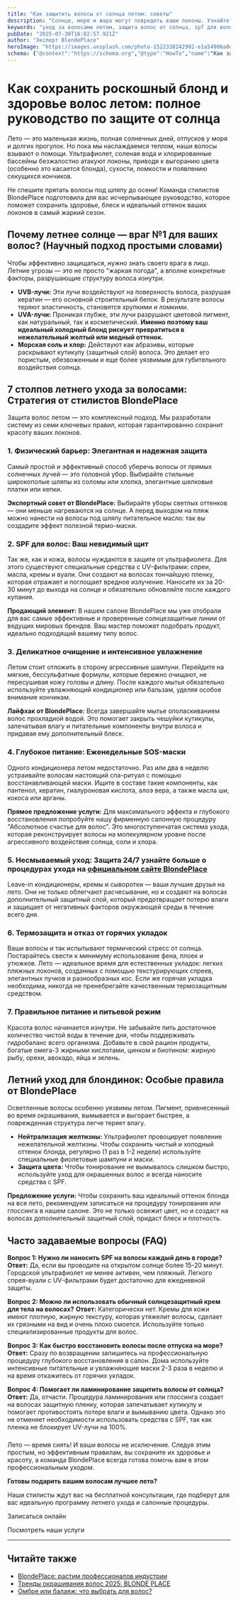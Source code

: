 ```yaml
---
title: "Как защитить волосы от солнца летом: советы"
description: "Солнце, море и жара могут повредить ваши локоны. Узнайте, как сохранить их здоровье и блеск летом с помощью правильного ухода, УФ-фильтров и советов от BlondePlace."
keywords: "уход за волосами летом, защита волос от солнца, spf для волос, увлажнение волос, летний уход, BlondePlace"
pubDate: "2025-07-30T16:02:57.921Z"
author: "Эксперт BlondePlace"
heroImage: "https://images.unsplash.com/photo-1522338242992-e1a54906a8da?q=80&w=2070&auto=format&fit=crop"
schema: {"@context":"https://schema.org","@type":"HowTo","name":"Как защитить волосы от солнца летом: советы","description":"Солнце, море и жара могут повредить ваши локоны. Узнайте, как сохранить их здоровье и блеск летом с помощью правильного ухода, УФ-фильтров и советов от BlondePlace.","image":{"@type":"ImageObject","url":"https://images.unsplash.com/photo-1522338242992-e1a54906a8da?q=80&w=2070&auto=format&fit=crop"},"aggregateRating":{"@type":"AggregateRating","ratingValue":"4.8","reviewCount":395,"bestRating":"5","worstRating":"1"},"publisher":{"@type":"Organization","name":"Блог BlondePlace","logo":{"@type":"ImageObject","url":"https://blondeplace.netlify.app/favicon.ico"}},"mainEntityOfPage":{"@type":"WebPage","@id":"https://blondeplace.netlify.app/blog/uhod-za-volosami-letom-zaschita-ot-solnca/"}}
---
```

# Как сохранить роскошный блонд и здоровье волос летом: полное руководство по защите от солнца

Лето — это маленькая жизнь, полная солнечных дней, отпусков у моря и долгих прогулок. Но пока мы наслаждаемся теплом, наши волосы взывают о помощи. Ультрафиолет, соленая вода и хлорированные бассейны безжалостно атакуют локоны, приводя к выгоранию цвета (особенно это касается блонда), сухости, ломкости и появлению секущихся кончиков.

Не спешите прятать волосы под шляпу до осени! Команда стилистов BlondePlace подготовила для вас исчерпывающее руководство, которое поможет сохранить здоровье, блеск и идеальный оттенок ваших локонов в самый жаркий сезон.

## Почему летнее солнце — враг №1 для ваших волос? (Научный подход простыми словами)

Чтобы эффективно защищаться, нужно знать своего врага в лицо. Летние угрозы — это не просто "жаркая погода", а вполне конкретные факторы, разрушающие структуру волоса изнутри.

*   **UVB-лучи:** Эти лучи воздействуют на поверхность волоса, разрушая кератин — его основной строительный белок. В результате волосы теряют эластичность, становятся хрупкими и ломкими.
*   **UVA-лучи:** Проникая глубже, эти лучи разрушают цветовой пигмент, как натуральный, так и косметический. **Именно поэтому ваш идеальный холодный блонд рискует превратиться в нежелательный желтый или медный оттенок.**
*   **Морская соль и хлор:** Действуют как абразивы, которые раскрывают кутикулу (защитный слой) волоса. Это делает его пористым, обезвоженным и еще более уязвимым для губительного воздействия солнца.

## 7 столпов летнего ухода за волосами: Стратегия от стилистов BlondePlace

Защита волос летом — это комплексный подход. Мы разработали систему из семи ключевых правил, которая гарантированно сохранит красоту ваших локонов.

### 1. Физический барьер: Элегантная и надежная защита

Самый простой и эффективный способ уберечь волосы от прямых солнечных лучей — это головной убор. Выбирайте стильные широкополые шляпы из соломы или хлопка, элегантные шелковые платки или кепки.

**Экспертный совет от BlondePlace:** Выбирайте уборы светлых оттенков — они меньше нагреваются на солнце. А перед выходом на пляж можно нанести на волосы под шляпу питательное масло: так вы создадите эффект полезной термо-маски.

### 2. SPF для волос: Ваш невидимый щит

Так же, как и кожа, волосы нуждаются в защите от ультрафиолета. Для этого существуют специальные средства с UV-фильтрами: спреи, масла, кремы и вуали. Они создают на волосах тончайшую пленку, которая отражает и поглощает вредное излучение. Наносите их за 20-30 минут до выхода на солнце и обязательно обновляйте после каждого купания.

**Продающий элемент:** В нашем салоне BlondePlace мы уже отобрали для вас самые эффективные и проверенные солнцезащитные линии от ведущих мировых брендов. Ваш мастер поможет подобрать продукт, идеально подходящий вашему типу волос.

### 3. Деликатное очищение и интенсивное увлажнение

Летом стоит отложить в сторону агрессивные шампуни. Перейдите на мягкие, бессульфатные формулы, которые бережно очищают, не пересушивая кожу головы и длину. После каждого мытья обязательно используйте увлажняющий кондиционер или бальзам, уделяя особое внимание кончикам.

**Лайфхак от BlondePlace:** Всегда завершайте мытье ополаскиванием волос прохладной водой. Это помогает закрыть чешуйки кутикулы, запечатывая влагу и питательные компоненты внутри волоса и придавая ему дополнительный блеск.

### 4. Глубокое питание: Еженедельные SOS-маски

Одного кондиционера летом недостаточно. Раз или два в неделю устраивайте волосам настоящий спа-ритуал с помощью восстанавливающей маски. Ищите в составе такие компоненты, как пантенол, кератин, гиалуроновая кислота, алоэ вера, а также масла ши, кокоса или арганы.

**Прямое предложение услуги:** Для максимального эффекта и глубокого восстановления попробуйте нашу фирменную салонную процедуру "Абсолютное счастье для волос". Это многоступенчатая система ухода, которая реконструирует волосы на молекулярном уровне после агрессивного воздействия солнца, соли и хлора.

### 5. Несмываемый уход: Защита 24/7 узнайте больше о процедурах ухода на <a href="https://blondeplace.ru/#services" target="_blank" rel="nofollow">официальном сайте BlondePlace</a>

Leave-in кондиционеры, кремы и сыворотки — ваши лучшие друзья на лето. Они не только облегчают расчесывание, но и создают на волосах дополнительный защитный слой, который предотвращает потерю влаги и защищает от негативных факторов окружающей среды в течение всего дня.

### 6. Термозащита и отказ от горячих укладок

Ваши волосы и так испытывают термический стресс от солнца. Постарайтесь свести к минимуму использование фена, плоек и утюжков. Лето — идеальное время для естественных укладок: легких пляжных локонов, созданных с помощью текстурирующих спреев, элегантных пучков и разнообразных кос. Если же горячая укладка необходима, никогда не пренебрегайте качественным термозащитным средством.

### 7. Правильное питание и питьевой режим

Красота волос начинается изнутри. Не забывайте пить достаточное количество чистой воды в течение дня, чтобы поддерживать гидробаланс всего организма. Добавьте в свой рацион продукты, богатые омега-3 жирными кислотами, цинком и биотином: жирную рыбу, орехи, авокадо, яйца и зелень.

## Летний уход для блондинок: Особые правила от BlondePlace

Осветленные волосы особенно уязвимы летом. Пигмент, привнесенный во время окрашивания, вымывается и выгорает быстрее, а поврежденная структура легче теряет влагу.

*   **Нейтрализация желтизны:** Ультрафиолет провоцирует появление нежелательной желтизны. Чтобы сохранить чистый и холодный оттенок блонда, регулярно (1 раз в 1-2 недели) используйте специальные фиолетовые шампуни и маски.
*   **Защита цвета:** Чтобы тонирование не вымывалось слишком быстро, используйте уход для окрашенных волос и всегда наносите средства с SPF.

**Предложение услуги:** Чтобы сохранить ваш идеальный оттенок блонда на все лето, рекомендуем записаться на процедуру тонирования или глоссинга в нашем салоне. Это не только освежит цвет, но и создаст на волосах дополнительный защитный слой, придаст блеск и плотность.

## Часто задаваемые вопросы (FAQ)

**Вопрос 1: Нужно ли наносить SPF на волосы каждый день в городе?**
**Ответ:** Да, если вы проводите на открытом солнце более 15-20 минут. Городской ультрафиолет не менее активен, чем пляжный. Легкого спрея-вуали с UV-фильтрами будет достаточно для ежедневной защиты.

**Вопрос 2: Можно ли использовать обычный солнцезащитный крем для тела на волосах?**
**Ответ:** Категорически нет. Кремы для кожи имеют плотную, жирную текстуру, которая утяжелит волосы, сделает их грязными на вид и очень плохо смоется. Используйте только специализированные продукты для волос.

**Вопрос 3: Как быстро восстановить волосы после отпуска на море?**
**Ответ:** Сразу по возвращении запишитесь на профессиональную процедуру глубокого восстановления в салон. Дома используйте интенсивные питательные и увлажняющие маски 2-3 раза в неделю и на время откажитесь от горячих укладок.

**Вопрос 4: Помогает ли ламинирование защитить волосы от солнца?**
**Ответ:** Да, отчасти. Процедура ламинирования или глоссинга создает на волосах защитную пленку, которая запечатывает кутикулу и помогает противостоять потере влаги и вымыванию цвета. Однако это не отменяет необходимости использовать средства с SPF, так как пленка не блокирует UV-лучи на 100%.

###

Лето — время сиять! И ваши волосы не исключение. Следуя этим простым, но эффективным правилам, вы сохраните их здоровье и красоту, а команда BlondePlace всегда готова помочь вам в этом профессиональным уходом.

**Готовы подарить вашим волосам лучшее лето?**

Наши стилисты ждут вас на бесплатной консультации, где подберут для вас идеальную программу летнего ухода и салонные процедуры.

Записаться онлайн

Посмотреть наши услуги

---

## Читайте также

*   [BlondePlace: растим профессионалов индустрии](/blog/obuchenie-masterov-beauty-sfery/)
*   [Тренды окрашивания волос 2025: BLONDE PLACE](/blog/2025/)
*   [Омбре или балаяж: что выбрать для волос?](/blog/ombre-vs-balayazh-chto-vybrat/)

